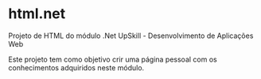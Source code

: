 # html.net

Projeto de HTML do módulo .Net UpSkill - Desenvolvimento de Aplicações Web

Este projeto tem como objetivo crir uma página pessoal com os conhecimentos adquiridos neste módulo.
